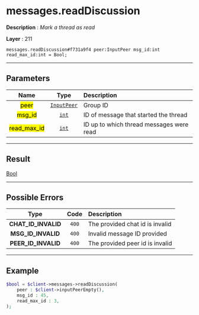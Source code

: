 # messages.readDiscussion

**Description** : *Mark a thread as read*

**Layer** : 211

```tl
messages.readDiscussion#f731a9f4 peer:InputPeer msg_id:int read_max_id:int = Bool;
```

---

## Parameters

| Name | Type | Description |
| :---: | :---: | :--- |
| <mark>peer</mark> | [`InputPeer`](type/InputPeer) | Group ID |
| <mark>msg_id</mark> | [`int`](type/int) | ID of message that started the thread |
| <mark>read_max_id</mark> | [`int`](type/int) | ID up to which thread messages were read |

---

## Result

[Bool](type/Bool)

---

## Possible Errors

| Type | Code | Description |
| :---: | :---: | :--- |
| **CHAT_ID_INVALID** | `400` | The provided chat id is invalid |
| **MSG_ID_INVALID** | `400` | Invalid message ID provided |
| **PEER_ID_INVALID** | `400` | The provided peer id is invalid |

---

## Example

```php
$bool = $client->messages->readDiscussion(
	peer : $client->inputPeerEmpty(),
	msg_id : 45,
	read_max_id : 3,
);
```